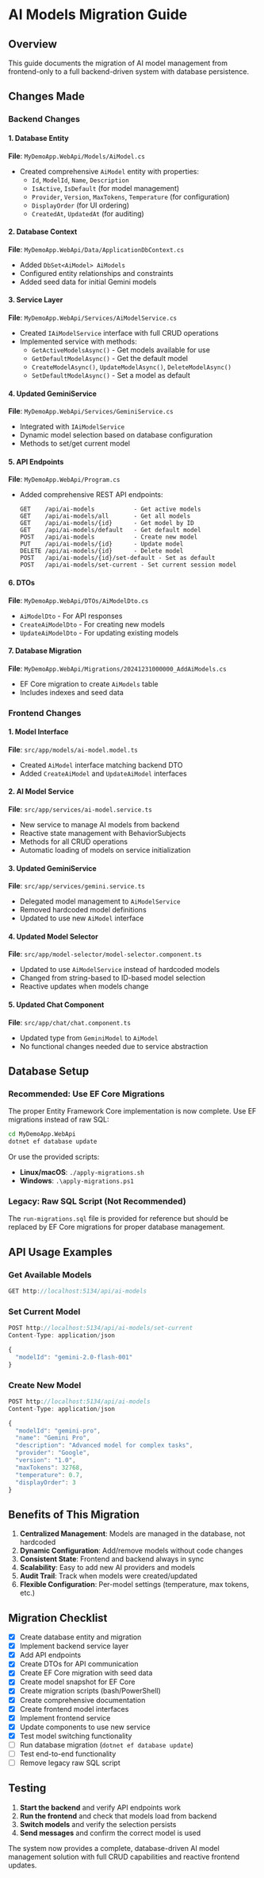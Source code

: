 # AI Models Migration Guide

## Overview
This guide documents the migration of AI model management from frontend-only to a full backend-driven system with database persistence.

## Changes Made

### Backend Changes

#### 1. Database Entity
**File**: `MyDemoApp.WebApi/Models/AiModel.cs`
- Created comprehensive `AiModel` entity with properties:
  - `Id`, `ModelId`, `Name`, `Description`
  - `IsActive`, `IsDefault` (for model management)
  - `Provider`, `Version`, `MaxTokens`, `Temperature` (for configuration)
  - `DisplayOrder` (for UI ordering)
  - `CreatedAt`, `UpdatedAt` (for auditing)

#### 2. Database Context
**File**: `MyDemoApp.WebApi/Data/ApplicationDbContext.cs`
- Added `DbSet<AiModel> AiModels`
- Configured entity relationships and constraints
- Added seed data for initial Gemini models

#### 3. Service Layer
**File**: `MyDemoApp.WebApi/Services/AiModelService.cs`
- Created `IAiModelService` interface with full CRUD operations
- Implemented service with methods:
  - `GetActiveModelsAsync()` - Get models available for use
  - `GetDefaultModelAsync()` - Get the default model
  - `CreateModelAsync()`, `UpdateModelAsync()`, `DeleteModelAsync()`
  - `SetDefaultModelAsync()` - Set a model as default

#### 4. Updated GeminiService
**File**: `MyDemoApp.WebApi/Services/GeminiService.cs`
- Integrated with `IAiModelService`
- Dynamic model selection based on database configuration
- Methods to set/get current model

#### 5. API Endpoints
**File**: `MyDemoApp.WebApi/Program.cs`
- Added comprehensive REST API endpoints:
  ```
  GET    /api/ai-models           - Get active models
  GET    /api/ai-models/all       - Get all models
  GET    /api/ai-models/{id}      - Get model by ID
  GET    /api/ai-models/default   - Get default model
  POST   /api/ai-models           - Create new model
  PUT    /api/ai-models/{id}      - Update model
  DELETE /api/ai-models/{id}      - Delete model
  POST   /api/ai-models/{id}/set-default - Set as default
  POST   /api/ai-models/set-current - Set current session model
  ```

#### 6. DTOs
**File**: `MyDemoApp.WebApi/DTOs/AiModelDto.cs`
- `AiModelDto` - For API responses
- `CreateAiModelDto` - For creating new models
- `UpdateAiModelDto` - For updating existing models

#### 7. Database Migration
**File**: `MyDemoApp.WebApi/Migrations/20241231000000_AddAiModels.cs`
- EF Core migration to create `AiModels` table
- Includes indexes and seed data

### Frontend Changes

#### 1. Model Interface
**File**: `src/app/models/ai-model.model.ts`
- Created `AiModel` interface matching backend DTO
- Added `CreateAiModel` and `UpdateAiModel` interfaces

#### 2. AI Model Service
**File**: `src/app/services/ai-model.service.ts`
- New service to manage AI models from backend
- Reactive state management with BehaviorSubjects
- Methods for all CRUD operations
- Automatic loading of models on service initialization

#### 3. Updated GeminiService
**File**: `src/app/services/gemini.service.ts`
- Delegated model management to `AiModelService`
- Removed hardcoded model definitions
- Updated to use new `AiModel` interface

#### 4. Updated Model Selector
**File**: `src/app/model-selector/model-selector.component.ts`
- Updated to use `AiModelService` instead of hardcoded models
- Changed from string-based to ID-based model selection
- Reactive updates when models change

#### 5. Updated Chat Component
**File**: `src/app/chat/chat.component.ts`
- Updated type from `GeminiModel` to `AiModel`
- No functional changes needed due to service abstraction

## Database Setup

### Recommended: Use EF Core Migrations
The proper Entity Framework Core implementation is now complete. Use EF migrations instead of raw SQL:

```bash
cd MyDemoApp.WebApi
dotnet ef database update
```

Or use the provided scripts:
- **Linux/macOS**: `./apply-migrations.sh`
- **Windows**: `.\apply-migrations.ps1`

### Legacy: Raw SQL Script (Not Recommended)
The `run-migrations.sql` file is provided for reference but should be replaced by EF Core migrations for proper database management.

## API Usage Examples

### Get Available Models
```javascript
GET http://localhost:5134/api/ai-models
```

### Set Current Model
```javascript
POST http://localhost:5134/api/ai-models/set-current
Content-Type: application/json

{
  "modelId": "gemini-2.0-flash-001"
}
```

### Create New Model
```javascript
POST http://localhost:5134/api/ai-models
Content-Type: application/json

{
  "modelId": "gemini-pro",
  "name": "Gemini Pro",
  "description": "Advanced model for complex tasks",
  "provider": "Google",
  "version": "1.0",
  "maxTokens": 32768,
  "temperature": 0.7,
  "displayOrder": 3
}
```

## Benefits of This Migration

1. **Centralized Management**: Models are managed in the database, not hardcoded
2. **Dynamic Configuration**: Add/remove models without code changes
3. **Consistent State**: Frontend and backend always in sync
4. **Scalability**: Easy to add new AI providers and models
5. **Audit Trail**: Track when models were created/updated
6. **Flexible Configuration**: Per-model settings (temperature, max tokens, etc.)

## Migration Checklist

- [x] Create database entity and migration
- [x] Implement backend service layer
- [x] Add API endpoints
- [x] Create DTOs for API communication
- [x] Create EF Core migration with seed data
- [x] Create model snapshot for EF Core
- [x] Create migration scripts (bash/PowerShell)
- [x] Create comprehensive documentation
- [x] Create frontend model interfaces
- [x] Implement frontend service
- [x] Update components to use new service
- [x] Test model switching functionality
- [ ] Run database migration (`dotnet ef database update`)
- [ ] Test end-to-end functionality
- [ ] Remove legacy raw SQL script

## Testing

1. **Start the backend** and verify API endpoints work
2. **Run the frontend** and check that models load from backend
3. **Switch models** and verify the selection persists
4. **Send messages** and confirm the correct model is used

The system now provides a complete, database-driven AI model management solution with full CRUD capabilities and reactive frontend updates.
